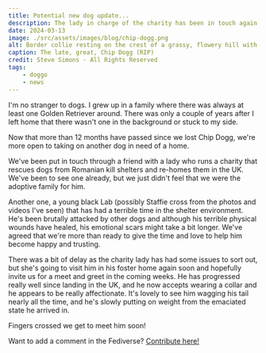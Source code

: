 ```yaml
---
title: Potential new dog update...
description: The lady in charge of the charity has been in touch again. Meet and greet in the near future seems more likely.
date: 2024-03-13
image: ./src/assets/images/blog/chip-dogg.png
alt: Border collie resting on the crest of a grassy, flowery hill with rolling Welsh hills and a lightly clouded sky behind him. His tongue is lolling out comically and he''s looking at the viewer.
caption: The late, great, Chip Dogg (RIP)
credit: Steve Simons - All Rights Reserved
tags:
    - doggo
    - news
---
```


I'm no stranger to dogs. I grew up in a family where there was always at least one Golden Retriever around. There was only a couple of years after I left home that there wasn't one in the background or stuck to my side.

Now that more than 12 months have passed since we lost Chip Dogg, we're more open to taking on another dog in need of a home.
<!-- {% eleventyImage "./src/assets/images/blog/chip-dogg.png", "Border collie resting on the crest of a grassy, flowery hill with rolling Welsh hills and a lightly clouded sky behind him. His tongue is lolling out comically and he's looking at the viewer.", "The late, great, Chip Dogg (RIP)" %} -->

We've been put in touch through a friend with a lady who runs a charity that rescues dogs from Romanian kill shelters and re-homes them in the UK. We've been to see one already, but we just didn't feel that we were the adoptive family for him.

Another one, a young black Lab (possibly Staffie cross from the photos and videos I've seen) that has had a terrible time in the shelter environment. He's been brutally attacked by other dogs and although his terrible physical wounds have healed, his emotional scars might take a bit longer. We've agreed that we're more than ready to give the time and love to help him become happy and trusting.

There was a bit of delay as the charity lady has had some issues to sort out, but she's going to visit him in his foster home again soon and hopefully invite us for a meet and greet in the coming weeks. He has progressed really well since landing in the UK, and he now accepts wearing a collar and he appears to be really affectionate. It's lovely to see him wagging his tail nearly all the time, and he's slowly putting on weight from the emaciated state he arrived in.

Fingers crossed we get to meet him soon!

Want to add a comment in the Fediverse? [Contribute here!](https://thewalkingdeaf.social/@steve/112087717684219802)